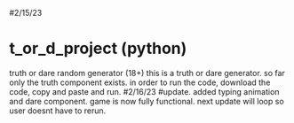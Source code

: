 #2/15/23
# t_or_d_project (python)
truth or dare random generator (18+)
this is a truth or dare generator. so far only the truth component exists.
in order to run the code, download the code, copy and paste and run.
#2/16/23
#update. added typing animation and dare component. game is now fully functional. next update will loop so user doesnt have to rerun.

